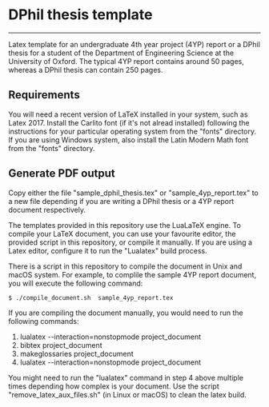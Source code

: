 # DPhil thesis template
--------------------------

Latex template for an undergraduate 4th year project (4YP) report or a
DPhil thesis for a student of the Department of Engineering Science at the
University of Oxford. The typical 4YP report contains around 50 pages, whereas a
DPhil thesis can contain 250 pages.

Requirements
--

You will need a recent version of LaTeX installed in your system, such as
Latex 2017. Install the Carlito font (if it's not alread installed) following
the instructions for your particular operating system from the "fonts"
directory. If you are using Windows system, also install the Latin Modern Math
font from the "fonts" directory.

Generate PDF output
--

Copy either the file "sample_dphil_thesis.tex" or "sample_4yp_report.tex" to a
new file depending if you are writing a DPhil thesis or a 4YP report document
respectively.

The templates provided in this repository use the LuaLaTeX engine. To compile
your LaTeX document, you can use your favourite editor, the provided script
in this repository, or compile it manually. If you are using a Latex editor, configure it to run the "Lualatex" build  process.

There is a script in this repository to compile the document in Unix and macOS
system. For example, to complile the sample 4YP report document, you will
execute the following command:

```shell
$ ./compile_document.sh  sample_4yp_report.tex
```

If you are compiling the document manually, you would need to run the
following commands:

1. lualatex  --interaction=nonstopmode project_document
2. bibtex project_document
3. makeglossaries project_document
4. lualatex  --interaction=nonstopmode project_document


You might need to run the "lualatex" command in step 4 above multiple times
depending how complex is your document. Use the script
"remove_latex_aux_files.sh" (in Linux or macOS) to clean the latex build.
